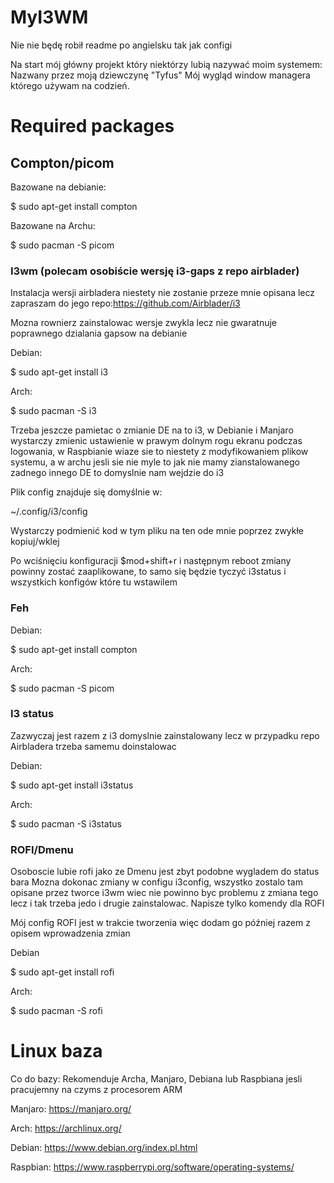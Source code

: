 # MyI3WM

Nie nie będę robił readme po angielsku tak jak configi

Na start mój główny projekt który niektórzy lubią nazywać moim systemem: Nazwany przez moją dziewczynę "Tyfus" Mój wygląd window managera którego używam na codzień.

# Required packages
## Compton/picom
Bazowane na debianie:

$ sudo apt-get install compton

Bazowane na Archu:

$ sudo pacman -S picom

### I3wm (polecam osobiście wersję i3-gaps z repo airblader) 
Instalacja wersji airbladera niestety nie zostanie przeze mnie opisana lecz zapraszam do jego repo:https://github.com/Airblader/i3

Mozna rownierz zainstalowac wersje zwykla lecz nie gwaratnuje poprawnego dzialania gapsow na debianie

Debian:

$ sudo apt-get install i3

Arch:

$ sudo pacman -S i3

Trzeba jeszcze pamietac o zmianie DE na to i3, w Debianie i Manjaro wystarczy zmienic ustawienie w prawym dolnym rogu ekranu podczas logowania, w Raspbianie wiaze sie to niestety z modyfikowaniem plikow systemu, a w archu jesli sie nie myle to jak nie mamy zianstalowanego zadnego innego DE to domyslnie nam wejdzie do i3

Plik config znajduje się domyślnie w:

~/.config/i3/config

Wystarczy podmienić kod w tym pliku na ten ode mnie poprzez zwykłe kopiuj/wklej

Po wciśnięciu konfiguracji $mod+shift+r i następnym reboot zmiany powinny zostać zaaplikowane, to samo się będzie tyczyć i3status i wszystkich konfigów które tu wstawilem
### Feh 
Debian:

$ sudo apt-get install compton

Arch:

$ sudo pacman -S picom

### I3 status
Zazwyczaj jest razem z i3 domyslnie zainstalowany lecz w przypadku repo Airbladera trzeba samemu doinstalowac 

Debian:

$ sudo apt-get install i3status

Arch:

$ sudo pacman -S i3status

### ROFI/Dmenu
Osoboscie lubie rofi jako ze Dmenu jest zbyt podobne wygladem do status bara
Mozna dokonac zmiany w configu i3config, wszystko zostalo tam opisane przez tworce i3wm wiec nie powinno byc problemu z zmiana tego lecz i tak trzeba jedo i drugie zainstalowac. Napisze tylko komendy dla ROFI

Mój config ROFI jest w trakcie tworzenia więc dodam go później razem z opisem wprowadzenia zmian

Debian 

$ sudo apt-get install rofi

Arch:

$ sudo pacman -S rofi

# Linux baza
Co do bazy: 
Rekomenduje Archa, Manjaro, Debiana lub Raspbiana jesli pracujemny na czyms z procesorem ARM

Manjaro: https://manjaro.org/

Arch: https://archlinux.org/

Debian: https://www.debian.org/index.pl.html

Raspbian: https://www.raspberrypi.org/software/operating-systems/
